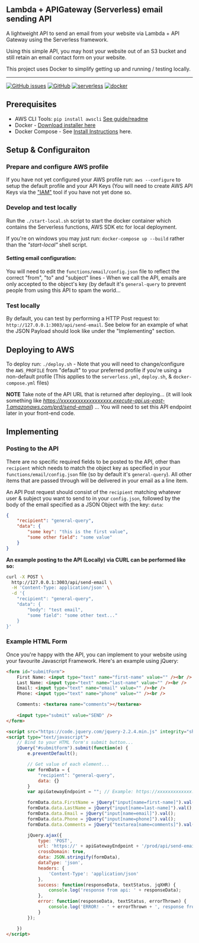 ## Lambda + APIGateway (Serverless) email sending API

A lightweight API to send an email from your website via Lambda + API Gateway using the Serverless framework.

Using this simple API, you may host your website out of an S3 bucket and still retain an email contact form on your website.

This project uses Docker to simplify getting up and running / testing locally.

* * *

[![GitHub issues](https://img.shields.io/github/issues/david-nedved/lambda-serverless-send-email.svg)]()
[![GitHub](https://img.shields.io/github/license/david-nedved/lambda-serverless-send-email.svg)]()
[![serverless](http://public.serverless.com/badges/v3.svg)](http://www.serverless.com/)
[![docker](https://img.shields.io/badge/Docker%20Compose-2.0-blue.svg?longCache=true&style=flat&logo=docker)]()

## Prerequisites

- AWS CLI Tools: `pip install awscli` [See guide/readme](https://aws.amazon.com/cli/)
- Docker - [Download installer here](https://www.docker.com/)
- Docker Compose - See [Install Instructions](https://docs.docker.com/compose/install/) here.

## Setup & Configuraiton

### Prepare and configure AWS profile

If you have not yet configured your AWS profile run: `aws --configure` to setup the default profile and your API Keys (You will need to create AWS API Keys via the ["IAM"](https://aws.amazon.com/iam/) tool if you have not yet done so. 

### Develop and test locally

Run the `./start-local.sh` script to start the docker container which contains the Serverless functions, AWS SDK etc for local deployment.

If you're on windows you may just run: `docker-compose up --build` rather than the _"start-local"_ shell script.

#### Setting email configuration:

You will need to edit the `functions/email/config.json` file to reflect the correct "from", "to" and "subject" lines - When we call the API, emails are only accepted to the object's key (by default it's `general-query` to prevent people from using this API to spam the world...

### Test locally

By default, you can test by performing a HTTP Post request to: `http://127.0.0.1:3003/api/send-email`. See below for an example of what the JSON Payload should look like under the "Implementing" section.

## Deploying to AWS

To deploy run: `./deploy.sh` - Note that you will need to change/configure the `AWS_PROFILE` from "default" to your preferred profile if you're using a non-default profile (This applies to the `serverless.yml`, `deploy.sh`, & `docker-compose.yml` files)

**NOTE** Take note of the API URL that is returned after deploying... (it will look something like _https://xxxxxxxxxxxxxxxxxx.execute-api.us-east-1.amazonaws.com/prd/send-email_) ... You will need to set this API endpoint later in your front-end code.

## Implementing

### Posting to the API

There are no specific required fields to be posted to the API, other than `recipient` which needs to match the object key as specified in your `functions/email/config.json` file (so by default it's `general-query`). All other items that are passed through will be delivered in your email as a line item.

An API Post request should consist of the `recipient` matching whatever user & subject you want to send to in your `config.json`, followed by the body of the email specified as a JSON Object with the key: `data`:

```json
{
    "recipient": "general-query",
    "data": {
        "some key": "this is the first value",
        "some other field": "some value"
    }
}
```

**An example posting to the API (Locally) via CURL can be performed like so:**

```bash
curl -X POST \
  http://127.0.0.1:3003/api/send-email \
  -H 'Content-Type: application/json' \
  -d '{
    "recipient": "general-query",
    "data": {
        "body": "test email",
        "some field": "some other text..."
    }
}'
```

### Example HTML Form

Once you're happy with the API, you can implement to your website using your favourite Javascript Framework. Here's an example using jQuery:

```html
<form id="submitForm">
    First Name: <input type="text" name="first-name" value="" /><br />
    Last Name: <input type="text" name="last-name" value="" /><br />
    Email: <input type="text" name="email" value="" /><br />
    Phone: <input type="text" name="phone" value="" /><br />

    Comments: <textarea name="comments"></textarea>
    
    <input type="submit" value="SEND" />
</form>

<script src="https://code.jquery.com/jquery-2.2.4.min.js" integrity="sha256-BbhdlvQf/xTY9gja0Dq3HiwQF8LaCRTXxZKRutelT44=" crossorigin="anonymous"></script>
<script type="text/javascript">
    // Bind to your HTML form's submit button...
    jQuery("#submitForm").submit(function(e) {
        e.preventDefault();

        // Get value of each element...
        var formData = {
            "recipient": "general-query",
            data: {}
        }
        var apiGatewayEndpoint = ""; // Example: https://xxxxxxxxxxxxx.execute-api.us-east-1.amazonaws.com/

        formData.data.FirstName = jQuery("input[name=first-name]").val();
        formData.data.LastName = jQuery("input[name=last-name]").val();
        formData.data.Email = jQuery("input[name=email]").val();
        formData.data.Phone = jQuery("input[name=phone]").val();
        formData.data.Comments = jQuery("textarea[name=comments]").val();

        jQuery.ajax({
            type: 'POST',
            url: 'https://' + apiGatewayEndpoint + '/prod/api/send-email',
            crossDomain: true,
            data: JSON.stringify(formData),
            dataType: 'json',
            headers: {
                'Content-Type': 'application/json'
            },
            success: function(responseData, textStatus, jqXHR) {
                console.log('response from api: ' + responseData);
            },
            error: function(responseData, textStatus, errorThrown) {
                console.log('ERROR! - ' + errorThrown + ', response from api: ' + responseData);
            }
        });

    })
</script>
```
